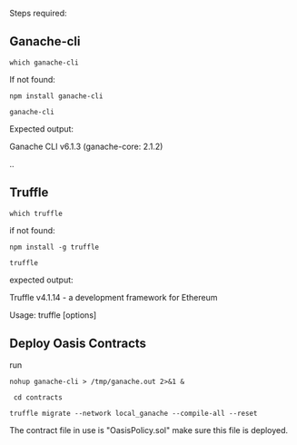Steps required:

## Ganache-cli

`which ganache-cli`

If not found:

`npm install ganache-cli`

`ganache-cli`

Expected output:

Ganache CLI v6.1.3 (ganache-core: 2.1.2)


..

## Truffle

`which truffle`

if not found:

`npm install -g truffle`

`truffle`

expected output:

Truffle v4.1.14 - a development framework for Ethereum

Usage: truffle <command> [options]

## Deploy Oasis Contracts
run 

`nohup ganache-cli > /tmp/ganache.out 2>&1 &`

` cd contracts`

`truffle migrate --network local_ganache --compile-all --reset`

The contract file in use is 
"OasisPolicy.sol" make sure this file is deployed.


